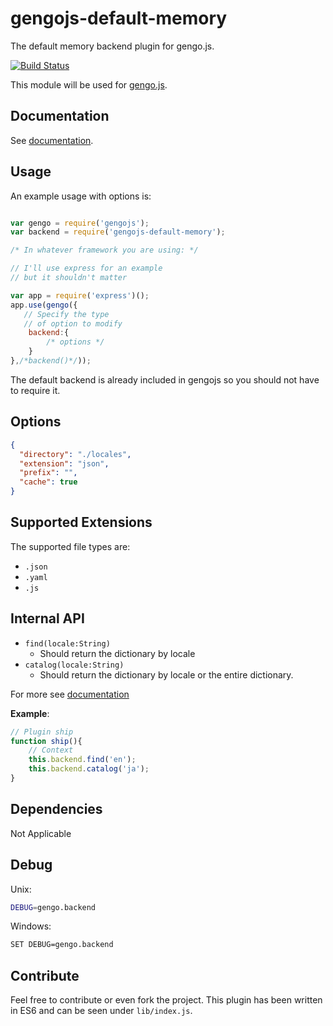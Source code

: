 # gengojs-default-memory

The default memory backend plugin for gengo.js.

[![Build Status](https://travis-ci.org/gengojs/plugin-backend.svg)](https://travis-ci.org/gengojs/plugin-backend)

This module will be used for [gengo.js](https://github.com/gengojs/gengojs).

## Documentation

See [documentation](https://gengojs.github.io/plugin-backend).

## Usage

An example usage with options is:

```js

var gengo = require('gengojs');
var backend = require('gengojs-default-memory');

/* In whatever framework you are using: */

// I'll use express for an example
// but it shouldn't matter

var app = require('express')();
app.use(gengo({
   // Specify the type
   // of option to modify
	backend:{
		/* options */
	}
},/*backend()*/));
```
The default backend is already included in gengojs so you should not have to require it.


## Options

```json
{
  "directory": "./locales",
  "extension": "json",
  "prefix": "",
  "cache": true
}
```

## Supported Extensions

The supported file types are:

* `.json`
* `.yaml`
* `.js`


## Internal API

* `find(locale:String)`
  * Should return the dictionary by locale
* `catalog(locale:String)` 
  * Should return the dictionary by locale or the entire dictionary.

For more see [documentation](https://gengojs.github.io/plugin-backend)

**Example**:

```js
// Plugin ship
function ship(){
	// Context
	this.backend.find('en');
	this.backend.catalog('ja');
}
```

## Dependencies

Not Applicable

## Debug

Unix:

```bash
DEBUG=gengo.backend
```
Windows:

```bash
SET DEBUG=gengo.backend
```
## Contribute

Feel free to contribute or even fork the project. This plugin has been
written in ES6 and can be seen under `lib/index.js`.
